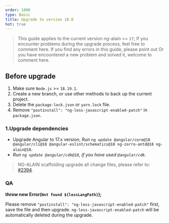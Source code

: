 ```yaml
---
order: 1000
type: Basic
title: Upgrade to version 18.0
hot: true
---
```


> This guide applies to the current version ng-alain >= `17`;
> If you encounter problems during the upgrade process, feel free to comment here.
> If you find any errors in this guide, please point out
> Or you have encountered a new problem and solved it, welcome to comment here.


## Before upgrade

1. Make sure `Node.js` >= `18.19.1`.
2. Create a new branch, or use other methods to back up the current project.
3. Delete the `package-lock.json` or `yarn.lock` file.
4. Remove `"postinstall": "ng-less-javascript-enabled-patch"` in `package.json`.

### 1.Upgrade dependencies

- Upgrade Angular to 17.x version, Run `ng update @angular/core@18 @angular/cli@18 @angular-eslint/schematics@18 ng-zorro-antd@18 ng-alain@18`.
- _Run `ng update @angular/cdk@18`, if you have used `@angular/cdk`._

> NG-ALAIN scaffolding upgrade all change files, please refer to: [#2394](https://github.com/ng-alain/ng-alain/pull/2504/files).

### QA

**throw new Error(`Not found ${lessLangPath}`);**

Please remove `"postinstall": "ng-less-javascript-enabled-patch"` first, save the file and then upgrade. `ng-less-javascript-enabled-patch` will be automatically deleted during the upgrade.
